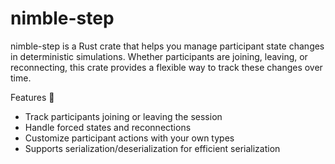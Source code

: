# nimble-step

nimble-step is a Rust crate that helps you manage participant state changes in deterministic
simulations. Whether participants are joining, leaving, or reconnecting, this crate provides
a flexible way to track these changes over time.

Features 🌟

- Track participants joining or leaving the session
- Handle forced states and reconnections
- Customize participant actions with your own types
- Supports serialization/deserialization for efficient serialization

